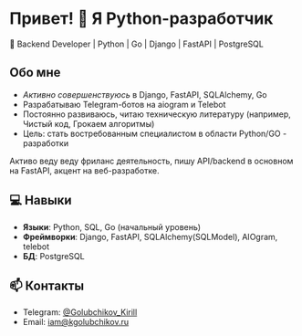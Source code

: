 # Привет! 👋 Я Python-разработчик  
🚀 Backend Developer | Python | Go | Django | FastAPI | PostgreSQL

## Обо мне  
- *Активно совершенствуюсь* в Django, FastAPI, SQLAlchemy, Go  
- Разрабатываю Telegram-ботов на aiogram и Telebot  
- Постоянно развиваюсь, читаю техническую литературу (например, Чистый код, Грокаем алгоритмы)
- Цель: стать востребованным специалистом в области Python/GO - разработки

Активо веду веду фриланс деятельность, пишу API/backend в основном на FastAPI, акцент на веб-разработке.

## 💻 Навыки  
- **Языки**: Python, SQL, Go (начальный уровень)  
- **Фреймворки**: Django, FastAPI, SQLAlchemy(SQLModel), AIOgram, telebot
- **БД**: PostgreSQL

## 📫 Контакты  
- Telegram: [@Golubchikov_Kirill](https://t.me/Golubchikov_Kirill)  
- Email: iam@kgolubchikov.ru
